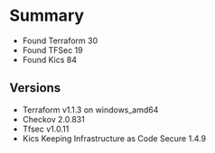 # Summary

- Found Terraform 30
- Found TFSec 19
- Found Kics 84

## Versions

- Terraform v1.1.3 on windows_amd64
- Checkov 2.0.831
- Tfsec v1.0.11
- Kics Keeping Infrastructure as Code Secure 1.4.9
